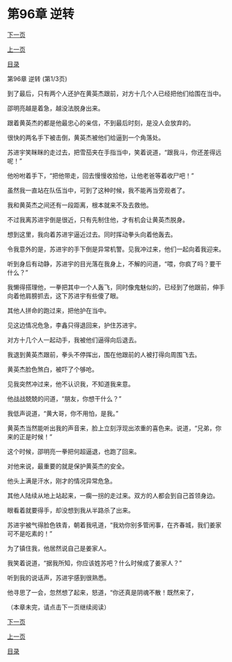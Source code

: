 <h1>第96章   逆转</h1>
            <div><p><a href="./286_%E7%AC%AC96%E7%AB%A0_%E9%80%86%E8%BD%AC.md">下一页</a></p><p><a href="./284_%E7%AC%AC95%E7%AB%A0_%E9%AC%BC%E9%9D%A2%E9%93%9C%E9%95%9C.md">上一页</a></p><p><a href="../">目录</a></p></div>
            <div><p>第96章   逆转 (第1/3页)</p><p>到了最后，只有两个人还护在黄英杰跟前，对方十几个人已经把他们给围在当中。</p><p>邵明亮越是着急，越没法脱身出来。</p><p>跟着黄英杰的都是他最忠心的亲信，不到最后时刻，是没人会放弃的。</p><p>很快的两名手下被击倒，黄英杰被他们给逼到一个角落处。</p><p>苏进宇笑眯眯的走过去，把雪茄夹在手指当中，笑着说道，“跟我斗，你还差得远呢！”</p><p>他吩咐着手下，“把他带走，回去慢慢收拾他，让他老爸等着收尸吧！”</p><p>虽然我一直站在队伍当中，可到了这种时候，我不能再当旁观者了。</p><p>我和黄英杰之间还有一段距离，根本就来不及去救他。</p><p>不过我离苏进宇倒是很近，只有先制住他，才有机会让黄英杰脱身。</p><p>想到这里，我向着苏进宇逼近过去。同时挥动拳头向着他轰去。</p><p>令我意外的是，苏进宇的手下倒是异常机警。见我冲过来，他们一起向着我迎来。</p><p>听到身后有动静，苏进宇的目光落在我身上，不解的问道，“喂，你疯了吗？要干什么？”</p><p>我懒得搭理他，一拳把其中一个人轰飞，同时像鬼魅似的，已经到了他跟前，伸手向着他肩膀抓去，这下苏进宇有些傻了眼。</p><p>其他人拼命的跑过来，把他护在当中。</p><p>见这边情况危急，李鑫只得退回来，护住苏进宇。</p><p>对方十几个人一起动手，我被他们逼得向后退去。</p><p>我退到黄英杰跟前，拳头不停挥出，围在他跟前的人被打得向周围飞去。</p><p>黄英杰脸色煞白，被吓了个够呛。</p><p>见我突然冲过来，他不认识我，不知道我来意。</p><p>他战战兢兢的问道，“朋友，你想干什么？”</p><p>我低声说道，“黄大哥，你不用怕，是我。”</p><p>黄英杰当然能听出我的声音来，脸上立刻浮现出浓重的喜色来。说道，“兄弟，你来的正是时候！”</p><p>这个时候，邵明亮一拳把何超逼退，也跑了回来。</p><p>对他来说，最重要的就是保护黄英杰的安全。</p><p>他头上满是汗水，刚才的情况异常危急。</p><p>其他人陆续从地上站起来，一瘸一拐的走过来。双方的人都会到自己首领身边。</p><p>眼看着就要得手，却没想到我从半路杀了出来。</p><p>苏进宇被气得脸色铁青，朝着我吼道，“我劝你别多管闲事，在齐春城，我们姜家可不是吃素的！”</p><p>为了镇住我，他居然说自己是姜家人。</p><p>我笑着说道，“据我所知，你应该姓苏吧？什么时候成了姜家人？”</p><p>听到我的说话声，苏进宇感到很熟悉。</p><p>他寻思了一会，忽然想了起来，怒道，“你还真是阴魂不散！既然来了，</p><p>（本章未完，请点击下一页继续阅读）</p></div>
            <div><p><a href="./286_%E7%AC%AC96%E7%AB%A0_%E9%80%86%E8%BD%AC.md">下一页</a></p><p><a href="./284_%E7%AC%AC95%E7%AB%A0_%E9%AC%BC%E9%9D%A2%E9%93%9C%E9%95%9C.md">上一页</a></p><p><a href="../">目录</a></p></div>